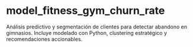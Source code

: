 # model_fitness_gym_churn_rate
Análisis predictivo y segmentación de clientes para detectar abandono en gimnasios. Incluye modelado con Python, clustering estratégico y recomendaciones accionables.

